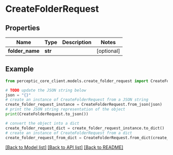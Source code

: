 # CreateFolderRequest


## Properties

Name | Type | Description | Notes
------------ | ------------- | ------------- | -------------
**folder_name** | **str** |  | [optional] 

## Example

```python
from perceptic_core_client.models.create_folder_request import CreateFolderRequest

# TODO update the JSON string below
json = "{}"
# create an instance of CreateFolderRequest from a JSON string
create_folder_request_instance = CreateFolderRequest.from_json(json)
# print the JSON string representation of the object
print(CreateFolderRequest.to_json())

# convert the object into a dict
create_folder_request_dict = create_folder_request_instance.to_dict()
# create an instance of CreateFolderRequest from a dict
create_folder_request_from_dict = CreateFolderRequest.from_dict(create_folder_request_dict)
```
[[Back to Model list]](../README.md#documentation-for-models) [[Back to API list]](../README.md#documentation-for-api-endpoints) [[Back to README]](../README.md)


